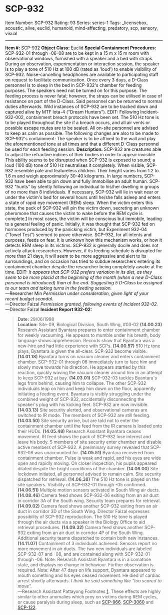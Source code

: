 # SCP-932
Item Number: SCP-932
Rating: 93
Series: series-1
Tags: _licensebox, acoustic, alive, euclid, humanoid, mind-affecting, predatory, scp, sensory, visual

---

**Item #:** SCP-932
**Object Class:** Euclid
**Special Containment Procedures:** SCP-932-01 through -06-08 are to be kept in a 15 m x 15 m room with observational windows, furnished with a speaker and a bed with straps. During an observation, experimentation or interaction session, the speaker is to play a tone of 510 Hz at 100 dB (rated as 'loud') to enable visibility of SCP-932. Noise-cancelling headphones are available to participating staff on request to facilitate communication.
Once every 3 days, a D-Class personnel is to sleep in the bed in SCP-932's chamber for feeding purposes. The speakers need not be turned on for this purpose. The feeding process is never fatal; however, the straps can be utilised in case of resistance on part of the D-Class. Said personnel can be returned to normal duties afterwards.
Wild instances of SCP-932 are to be tracked down and captured alive by MTF Iota-4 ("Dream Hunters").
EDIT: Following Incident-932-002, containment breach protocols have been set. The 510 Hz tone is to be played throughout the site if a breach occurs, and all air vents or possible escape routes are to be sealed. All on-site personnel are advised to keep as calm as possible. The following changes are also to be made to SCP-932's containment: The speaker is to be affixed to the wall and play the aforementioned tone at all times and that a different D-Class personnel be used for each feeding session.
**Description:** SCP-932 are creatures able to adjust the refractive indices of their bodies in order to appear invisible. This ability seems to be disrupted when SCP-932 is exposed to sound; a loud (100 dB) tone of 510 Hz neutralises it completely. When visible, SCP-932 resemble pale and featureless children. Their height varies from 1.2 to 1.6 m and weigh approximately 30-40 kilograms. In large numbers, SCP-932 have been able to pin down and fully immobilise an adult human.
SCP-932 "hunts" by silently following an individual to his/her dwelling in groups of no more than 8 individuals. If necessary, SCP-932 will lie in wait near or under the victim's bed for several hours until he/she falls asleep and enters a state of rapid eye movement (REM) sleep. When the victim enters this state, the pack of SCP-932 will pin the victim down, secreting an unknown pheromone that causes the victim to wake before the REM cycle is complete.[1](javascript:;) In most cases, the victim will be conscious but immobile, leading to a general feeling of panic. Initially, it was thought that SCP-932 fed on hormones produced by the panicking victim, but Experiment 932-04 ("Towel Test") seemed to prove otherwise. SCP-932, for all intents and purposes, feeds on fear. It is unknown how this mechanism works, or how it detects REM sleep in its victims.
SCP-932 is generally docile and does not actively attack researchers. However, if its feeding schedule is disrupted for more than 21 days, it will seem to be more aggressive and alert to its surroundings, and on occasion has tried to subdue researchers entering its containment chamber despite the researcher being completely awake at the time.
EDIT: _It appears that SCP-932 prefers variation in its diet, as they seem to be more placid at the beginning of the month (when a new D-Class personnel is introduced) than at the end. Suggesting 5 D-Class be assigned to our team and taking turns in the feeding session._  
—Researcher Min
_Permission under consideration, given light of your recent budget scandal._  
—Director Faizal
_Permission granted, following events of Incident 932-02._  
—Director Faizal
**Incident Report 932-02:**
> **Date:** 29/06/1998  
>  **Location:** Site-09, Biological Division, South Wing, #03-02
> **(14.00.23)** Research Assistant Byantara prepares to enter containment chamber for weekly vacuuming. He appears to mumble under his breath, body language shows apprehension. Records show that Byantara was a new-hire and had little experience with SCPs.
> **(14.00.57)** 510 Hz tone plays, Byantara is given the all-clear. SCP-932 become visible.
> **(14.01.18)** Byantara turns on vacuum cleaner and enters containment chamber. SCP-932-01 through 06 immediately turn to face him and slowly move towards his direction. He appears startled by this reaction, quickly waving the vacuum cleaner around him in an attempt to keep SCP-932 at bay.
> **(14.03.01)** SCP-932-03 tackles Byantara's legs from behind, causing him to collapse. The other SCP-932 individuals leap on him and keep him down on the floor, apparently initiating a feeding event. Byantara is visibly struggling under the combined weight of SCP-932, accidentally disconnecting the speaker's plug with his kicking feet. SCP-932 are now invisible.
> **(14.03.13)** Site security alerted, and observational cameras are switched to IR mode. The members of SCP-932 are still feeding.
> **(14.03.50)** Site security arrive, but are told not to enter the containment chamber until the feed from the IR camera is loaded onto their HUDs.
> **(14.05.48)** Research Assistant Byantara ceases movement. IR feed shows the pack of SCP-932 lose interest and leave his body. 5 members of site security enter chamber and disable active members of SCP-932. A preliminary survey revealed that SCP-932-06 was unaccounted for.
> **(14.05.51)** Byantara recovered from containment chamber. Pulse is weak and rapid, and his eyes are wide open and rapidly moving. On closer inspection, his pupils appeared dilated despite the bright conditions of the chamber.
> **(14.06.00)** Site lockdown initiated, all personnel advised to remain calm. Site security dispatched for retrieval.
> **(14.06.38)** The 510 Hz tone is played on the site speakers. Visibility of SCP-932-01 through -05 confirmed.
> **(14.06.51)** Multiple motion sensors activated in South Wing air ducts.
> **(14.08.46)** Camera feed shows SCP-932-06 exiting from an air duct in corridor 3A of the South wing. Security team prepares for retrieval.
> **(14.09.02)** Camera feed shows another SCP-932 exiting from an air duct in corridor 3D of the South Wing. Director Faizal expresses possibility of SCP-932 reproduction. The 510 Hz tone is played through the air ducts via a speaker in the Biology Office to aid retrieval procedures.
> **(14.09.32)** Camera feed shows another SCP-932 exiting from an air duct in corridor 4P of the South Wing. Additional security teams dispatched to contain both new instances.
> **(14.11.07)** Containment of 3 individuals achieved. Sensors report no more movement in air ducts. The two new individuals are labeled SCP-932-07 and -08, and are contained along with SCP-932-01 through -06.
Note: Research Assistant Byantara is in a comatose state, and displays no change in behaviour. Further observation is required.
Note: After 47 days on life support, Byantara appeared to mouth something and his eyes ceased movement. He died of cardiac arrest shortly afterwards.
_I think he said something like "too scared to move"._  
—Research Assistant Pattayong
Footnotes
[1](javascript:;). These effects are highly similar to other anomalies which prey on victims during REM cycles, or cause paralysis during sleep, such as [SCP-966](/scp-966), [SCP-3060](/scp-3060) and [SCP-122](/scp-122).